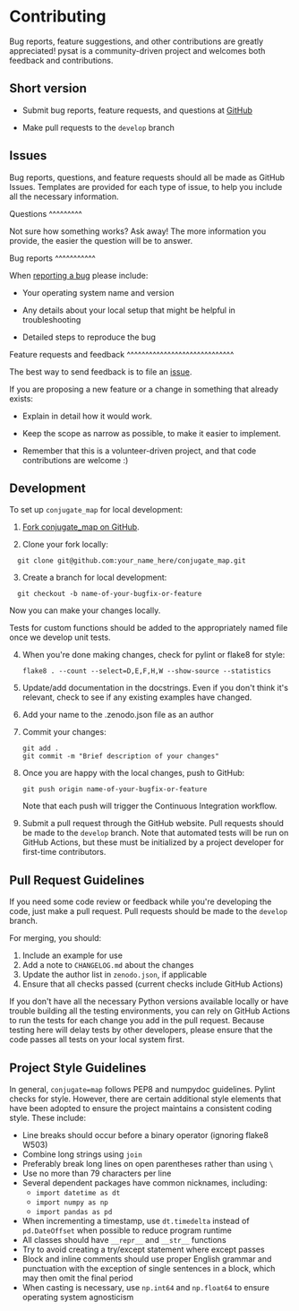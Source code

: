Contributing
============

Bug reports, feature suggestions, and other contributions are greatly
appreciated!  pysat is a community-driven project and welcomes both feedback and
contributions.

Short version
-------------

* Submit bug reports, feature requests, and questions at
  [GitHub](https://github.com//KCollins/conjugate_map/issues)

* Make pull requests to the ``develop`` branch

Issues
------

Bug reports, questions, and feature requests should all be made as GitHub
Issues.  Templates are provided for each type of issue, to help you include
all the necessary information.

Questions
^^^^^^^^^

Not sure how something works?  Ask away!  The more information you provide, the
easier the question will be to answer.

Bug reports
^^^^^^^^^^^

When [reporting a bug](https://github.com//KCollins/conjugate_map/issues) please
include:

* Your operating system name and version

* Any details about your local setup that might be helpful in troubleshooting

* Detailed steps to reproduce the bug

Feature requests and feedback
^^^^^^^^^^^^^^^^^^^^^^^^^^^^^

The best way to send feedback is to file an
[issue](https://github.com/KCollins/conjugate_map/issues).

If you are proposing a new feature or a change in something that already exists:

* Explain in detail how it would work.

* Keep the scope as narrow as possible, to make it easier to implement.

* Remember that this is a volunteer-driven project, and that code contributions
  are welcome :)

Development
-----------

To set up `conjugate_map` for local development:

1. [Fork conjugate_map on GitHub](https://github.com/KCollins/conjugate_map/fork).

2. Clone your fork locally:

  ```
    git clone git@github.com:your_name_here/conjugate_map.git
  ```

3. Create a branch for local development:

  ```
    git checkout -b name-of-your-bugfix-or-feature
  ```

   Now you can make your changes locally.

   Tests for custom functions should be added to the appropriately named file
   once we develop unit tests.

4. When you're done making changes, check for pylint or flake8 for style:

   ```
   flake8 . --count --select=D,E,F,H,W --show-source --statistics
   ```

5. Update/add documentation in the docstrings.  Even if you don't think it's
   relevant, check to see if any existing examples have changed.

6. Add your name to the .zenodo.json file as an author

7. Commit your changes:
   ```
   git add .
   git commit -m "Brief description of your changes"

9. Once you are happy with the local changes, push to GitHub:
   ```
   git push origin name-of-your-bugfix-or-feature
   ```
   Note that each push will trigger the Continuous Integration workflow.

10. Submit a pull request through the GitHub website. Pull requests should be
    made to the ``develop`` branch.  Note that automated tests will be run on
    GitHub Actions, but these must be initialized by a project developer for
    first-time contributors.


Pull Request Guidelines
-----------------------

If you need some code review or feedback while you're developing the code, just
make a pull request. Pull requests should be made to the ``develop`` branch.

For merging, you should:

1. Include an example for use
2. Add a note to ``CHANGELOG.md`` about the changes
3. Update the author list in ``zenodo.json``, if applicable
4. Ensure that all checks passed (current checks include GitHub Actions)

If you don't have all the necessary Python versions available locally or have
trouble building all the testing environments, you can rely on GitHub Actions to
run the tests for each change you add in the pull request. Because testing here
will delay tests by other developers, please ensure that the code passes all
tests on your local system first.


Project Style Guidelines
------------------------

In general, `conjugate=map` follows PEP8 and numpydoc guidelines.  Pylint
checks for style.  However, there are certain additional style elements that
have been adopted to ensure the project maintains a consistent coding style.
These include:

* Line breaks should occur before a binary operator (ignoring flake8 W503)
* Combine long strings using `join`
* Preferably break long lines on open parentheses rather than using `\`
* Use no more than 79 characters per line
* Several dependent packages have common nicknames, including:
  * `import datetime as dt`
  * `import numpy as np`
  * `import pandas as pd`
* When incrementing a timestamp, use `dt.timedelta` instead of `pd.DateOffset`
  when possible to reduce program runtime
* All classes should have `__repr__` and `__str__` functions
* Try to avoid creating a try/except statement where except passes
* Block and inline comments should use proper English grammar and punctuation
  with the exception of single sentences in a block, which may then omit the
  final period
* When casting is necessary, use `np.int64` and `np.float64` to ensure operating
  system agnosticism
